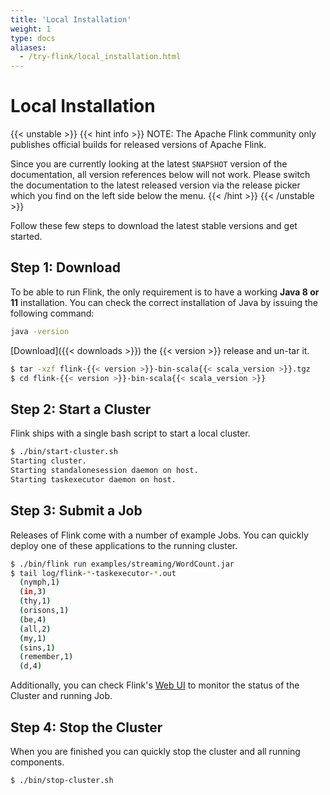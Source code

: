 ```yaml
---
title: 'Local Installation'
weight: 1
type: docs
aliases:
  - /try-flink/local_installation.html
---
```

<!--
Licensed to the Apache Software Foundation (ASF) under one
or more contributor license agreements.  See the NOTICE file
distributed with this work for additional information
regarding copyright ownership.  The ASF licenses this file
to you under the Apache License, Version 2.0 (the
"License"); you may not use this file except in compliance
with the License.  You may obtain a copy of the License at

  http://www.apache.org/licenses/LICENSE-2.0

Unless required by applicable law or agreed to in writing,
software distributed under the License is distributed on an
"AS IS" BASIS, WITHOUT WARRANTIES OR CONDITIONS OF ANY
KIND, either express or implied.  See the License for the
specific language governing permissions and limitations
under the License.
-->

# Local Installation
 
{{< unstable >}}
{{< hint info >}}
  NOTE: The Apache Flink community only publishes official builds for
  released versions of Apache Flink.

  Since you are currently looking at the latest `SNAPSHOT`
  version of the documentation, all version references below will not work.
  Please switch the documentation to the latest released version via the release picker which you
  find on the left side below the menu.
{{< /hint >}}
{{< /unstable >}}

Follow these few steps to download the latest stable versions and get started.

## Step 1: Download

To be able to run Flink, the only requirement is to have a working __Java 8 or 11__ installation.
You can check the correct installation of Java by issuing the following command:

```bash
java -version
```

[Download]({{< downloads >}}) the {{< version >}} release and un-tar it. 

```bash
$ tar -xzf flink-{{< version >}}-bin-scala{{< scala_version >}}.tgz
$ cd flink-{{< version >}}-bin-scala{{< scala_version >}}
```

## Step 2: Start a Cluster

Flink ships with a single bash script to start a local cluster.

```bash
$ ./bin/start-cluster.sh
Starting cluster.
Starting standalonesession daemon on host.
Starting taskexecutor daemon on host.
```

## Step 3: Submit a Job

Releases of Flink come with a number of example Jobs.
You can quickly deploy one of these applications to the running cluster. 

```bash
$ ./bin/flink run examples/streaming/WordCount.jar
$ tail log/flink-*-taskexecutor-*.out
  (nymph,1)
  (in,3)
  (thy,1)
  (orisons,1)
  (be,4)
  (all,2)
  (my,1)
  (sins,1)
  (remember,1)
  (d,4)
```

Additionally, you can check Flink's [Web UI](http://localhost:8081) to monitor the status of the Cluster and running Job.

## Step 4: Stop the Cluster

When you are finished you can quickly stop the cluster and all running components.

```bash
$ ./bin/stop-cluster.sh
```
